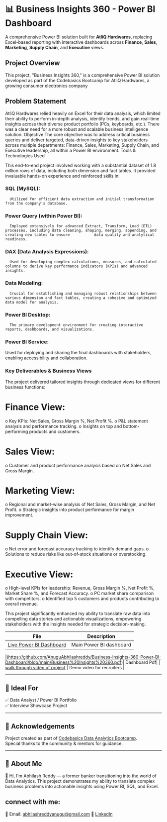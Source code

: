 # 📊 Business Insights 360 - Power BI Dashboard

A comprehensive Power BI solution built for **AtliQ Hardwares**, replacing Excel-based reporting with interactive dashboards across **Finance**, **Sales**, **Marketing**, **Supply Chain**, and **Executive** views.
## Project Overview
This project, "Business Insights 360," is a comprehensive Power BI solution developed as part of the Codebasics Bootcamp  for AtliQ Hardwares, a growing consumer electronics company
## Problem Statement
AtliQ Hardwares relied heavily on Excel for their data analysis, which limited their ability to perform in-depth analysis, identify trends, and gain real-time insights across their diverse product portfolio (PCs, keyboards, etc.). There was a clear need for a more robust and scalable business intelligence solution.
Objective
The core objective was to address critical business queries and deliver targeted, data-driven insights to key stakeholders across multiple departments: Finance, Sales, Marketing, Supply Chain, and Executive leadership, all within a Power BI environment.
Tools & Technologies Used

This end-to-end project involved working with a substantial dataset of 1.8 million rows of data, including both dimension and fact tables. It provided invaluable hands-on experience and reinforced skills in:

### SQL (MySQL):
      Utilized for efficient data extraction and initial transformation from the company's database.
### Power Query (within Power BI): 
      Employed extensively for advanced Extract, Transform, Load (ETL) processes, including data cleaning, shaping, merging, appending, and creating new tables to ensure           data quality and analytical readiness.
### 	DAX (Data Analysis Expressions):
      Used for developing complex calculations, measures, and calculated columns to derive key performance indicators (KPIs) and advanced insights.
### Data Modeling: 
      Crucial for establishing and managing robust relationships between various dimension and fact tables, creating a cohesive and optimized data model for analysis.
### Power BI Desktop: 
      The primary development environment for creating interactive reports, dashboards, and visualizations.
###  Power BI Service:
Used for deploying and sharing the final dashboards with stakeholders, enabling accessibility and collaboration.

### Key Deliverables & Business Views
The project delivered tailored insights through dedicated views for different business functions:
# Finance View:
o	Key KPIs: Net Sales, Gross Margin %, Net Profit %.
o	P&L statement analysis and performance tracking.
o	Insights on top and bottom-performing products and customers.
# Sales View:
o	Customer and product performance analysis based on Net Sales and Gross Margin.
# Marketing View:
o	Regional and market-wise analysis of Net Sales, Gross Margin, and Net Profit.
o	Strategic insights into product performance for margin improvement.
# 	Supply Chain View:
o	Net error and forecast accuracy tracking to identify demand gaps.
o	Solutions to reduce risks like out-of-stock situations or overstocking.
# Executive View:
o	High-level KPIs for leadership: Revenue, Gross Margin %, Net Profit %, Market Share %, and Forecast Accuracy.
o	PC market share comparison with competitors.
o	Identified top 5 customers and products contributing to overall revenue.

This project significantly enhanced my ability to translate raw data into compelling data stories and actionable visualizations, empowering stakeholders with the insights needed for strategic decision-making.


| File | Description |
|------|-------------|
|[Live Power BI Dashboard](https://app.powerbi.com/view?r=eyJrIjoiMzU0MGEwNjctYWYzNC00MmMxLThmNjItNDg1NjUwODJkZWM2IiwidCI6IjIxZmE1Njk5LTYzNTItNDFiZS05YjVhLWJjMTFmZjAxOWRiNCJ9) | Main Power BI dashboard |

|(https://github.com/AnuguAbhilashreddy/Business-Insights-360-Power-BI-Dashboard/blob/main/Business%20Insights%20360.pdf)| Dashboard Pdf|
| [walk through video of project](https://drive.google.com/file/d/13TZS7LkpPcaSJeqBQBzIq1QmOpCWt-7M/view?usp=sharing) | Demo video for recruiters |

---

## 🧳 Ideal For

✅ Data Analyst / Power BI Portfolio  
✅ Interview Showcase Project  


---

## 🙌 Acknowledgements

Project created as part of [Codebasics Data Analytics Bootcamp](https://www.codebasics.io).  
Special thanks to the community & mentors for guidance.

---

## 💼 About Me

👋 Hi, I'm Abhilash Reddy — a former banker transitioning into the world of Data Analytics.
This project demonstrates my ability to translate complex business problems into actionable insights using Power BI, SQL, and Excel.
## connect with me:
📧 Email: abhilashreddyanugu@gmail.com 
🔗 [LinkedIn](https://www.linkedin.com/in/abhilashreddyanugu)  



